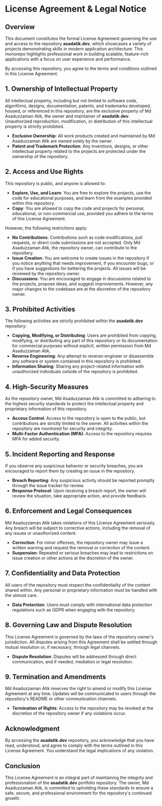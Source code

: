 # **License Agreement & Legal Notice**

## **Overview**

This document constitutes the formal License Agreement governing the use and access to the repository **asadatik.dev**, which showcases a variety of projects demonstrating skills in modern application architecture. This monorepo highlights professional work in building scalable, feature-rich applications with a focus on user experience and performance.

By accessing this repository, you agree to the terms and conditions outlined in this License Agreement.

## **1. Ownership of Intellectual Property**

All intellectual property, including but not limited to software code, algorithms, designs, documentation, patents, and trademarks developed, housed, or referenced in this repository, are the exclusive property of Md Asaduzzaman Atik, the owner and maintainer of **asadatik.dev**. Unauthorized reproduction, modification, or distribution of this intellectual property is strictly prohibited.

-   **Exclusive Ownership**: All work products created and maintained by Md Asaduzzaman Atik are owned solely by the owner.
-   **Patent and Trademark Protection**: Any inventions, designs, or other intellectual property related to the projects are protected under the ownership of the repository.

## **2. Access and Use Rights**

This repository is public, and anyone is allowed to:

-   **Explore, Use, and Learn**: You are free to explore the projects, use the code for educational purposes, and learn from the examples provided within this repository.
-   **Copy**: You are allowed to copy the code and projects for personal, educational, or non-commercial use, provided you adhere to the terms of this License Agreement.

However, the following restrictions apply:

-   **No Contributions**: Contributions such as code modifications, pull requests, or direct code submissions are not accepted. Only Md Asaduzzaman Atik, the repository owner, can contribute to the repository.
-   **Issue Creation**: You are welcome to create issues in the repository if you notice anything that needs improvement, if you encounter bugs, or if you have suggestions for bettering the projects. All issues will be reviewed by the repository owner.
-   **Discussions**: You are encouraged to engage in discussions related to the projects, propose ideas, and suggest improvements. However, any major changes to the codebase are at the discretion of the repository owner.

## **3. Prohibited Activities**

The following activities are strictly prohibited within the **asadatik.dev** repository:

-   **Copying, Modifying, or Distributing**: Users are prohibited from copying, modifying, or distributing any part of this repository or its documentation for commercial purposes without explicit, written permission from Md Asaduzzaman Atik.
-   **Reverse Engineering**: Any attempt to reverse-engineer or disassemble any software or system contained in this repository is prohibited.
-   **Information Sharing**: Sharing any project-related information with unauthorized individuals outside of the repository is prohibited.

## **4. High-Security Measures**

As the repository owner, Md Asaduzzaman Atik is committed to adhering to the highest security standards to protect the intellectual property and proprietary information of this repository.

-   **Access Control**: Access to the repository is open to the public, but contributions are strictly limited to the owner. All activities within the repository are monitored for security and integrity.
-   **Multi-Factor Authentication (MFA)**: Access to the repository requires MFA for added security.

## **5. Incident Reporting and Response**

If you observe any suspicious behavior or security breaches, you are encouraged to report them by creating an issue in the repository.

-   **Breach Reporting**: Any suspicious activity should be reported promptly through the issue tracker for review.
-   **Response Protocol**: Upon receiving a breach report, the owner will review the situation, take appropriate action, and provide feedback.

## **6. Enforcement and Legal Consequences**

Md Asaduzzaman Atik takes violations of this License Agreement seriously. Any breach will be subject to corrective actions, including the removal of any issues or unauthorized content.

-   **Correction**: For minor offenses, the repository owner may issue a written warning and request the removal or correction of the content.
-   **Suspension**: Repeated or serious breaches may lead to restrictions on issue creation or other actions at the discretion of the owner.

## **7. Confidentiality and Data Protection**

All users of the repository must respect the confidentiality of the content shared within. Any personal or proprietary information must be handled with the utmost care.

-   **Data Protection**: Users must comply with international data protection regulations such as GDPR when engaging with the repository.

## **8. Governing Law and Dispute Resolution**

This License Agreement is governed by the laws of the repository owner's jurisdiction. All disputes arising from this Agreement shall be settled through mutual resolution or, if necessary, through legal channels.

-   **Dispute Resolution**: Disputes will be addressed through direct communication, and if needed, mediation or legal resolution.

## **9. Termination and Amendments**

Md Asaduzzaman Atik reserves the right to amend or modify this License Agreement at any time. Updates will be communicated to users through the repository's README or other communication channels.

-   **Termination of Rights**: Access to the repository may be revoked at the discretion of the repository owner if any violations occur.

## **Acknowledgment**

By accessing the **asadatik.dev** repository, you acknowledge that you have read, understood, and agree to comply with the terms outlined in this License Agreement. You understand the legal implications of any violation.

## **Conclusion**

This License Agreement is an integral part of maintaining the integrity and professionalism of the **asadatik.dev** portfolio repository. The owner, Md Asaduzzaman Atik, is committed to upholding these standards to ensure a safe, secure, and professional environment for the repository's continued growth.
